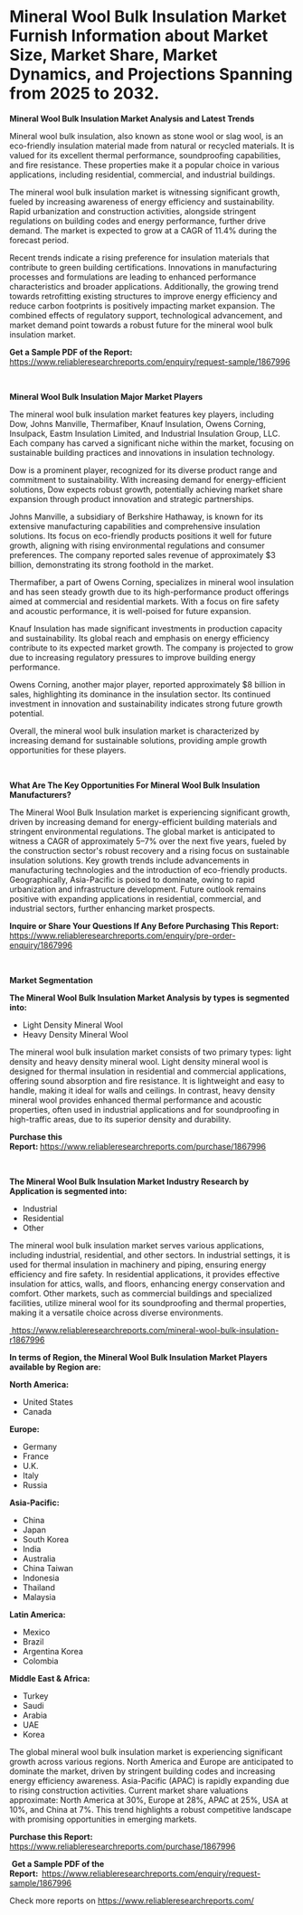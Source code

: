 <p><h1>Mineral Wool Bulk Insulation Market Furnish Information about Market Size, Market Share, Market Dynamics, and Projections Spanning from 2025 to 2032.</h1></p><p><strong>Mineral Wool Bulk Insulation Market Analysis and Latest Trends</strong></p>
<p><p>Mineral wool bulk insulation, also known as stone wool or slag wool, is an eco-friendly insulation material made from natural or recycled materials. It is valued for its excellent thermal performance, soundproofing capabilities, and fire resistance. These properties make it a popular choice in various applications, including residential, commercial, and industrial buildings.</p><p>The mineral wool bulk insulation market is witnessing significant growth, fueled by increasing awareness of energy efficiency and sustainability. Rapid urbanization and construction activities, alongside stringent regulations on building codes and energy performance, further drive demand. The market is expected to grow at a CAGR of 11.4% during the forecast period. </p><p>Recent trends indicate a rising preference for insulation materials that contribute to green building certifications. Innovations in manufacturing processes and formulations are leading to enhanced performance characteristics and broader applications. Additionally, the growing trend towards retrofitting existing structures to improve energy efficiency and reduce carbon footprints is positively impacting market expansion. The combined effects of regulatory support, technological advancement, and market demand point towards a robust future for the mineral wool bulk insulation market.</p></p>
<p><strong>Get a Sample PDF of the Report:&nbsp;</strong> <a href="https://www.reliableresearchreports.com/enquiry/request-sample/1867996?utm_campaign=3325&utm_medium=2&utm_source=Github&utm_content=ia&utm_term=03042025&utm_id=mineral-wool-bulk-insulation">https://www.reliableresearchreports.com/enquiry/request-sample/1867996</a></p>
<p>&nbsp;</p>
<p><strong>Mineral Wool Bulk Insulation Major Market Players</strong></p>
<p><p>The mineral wool bulk insulation market features key players, including Dow, Johns Manville, Thermafiber, Knauf Insulation, Owens Corning, Insulpack, Eastm Insulation Limited, and Industrial Insulation Group, LLC. Each company has carved a significant niche within the market, focusing on sustainable building practices and innovations in insulation technology.</p><p>Dow is a prominent player, recognized for its diverse product range and commitment to sustainability. With increasing demand for energy-efficient solutions, Dow expects robust growth, potentially achieving market share expansion through product innovation and strategic partnerships.</p><p>Johns Manville, a subsidiary of Berkshire Hathaway, is known for its extensive manufacturing capabilities and comprehensive insulation solutions. Its focus on eco-friendly products positions it well for future growth, aligning with rising environmental regulations and consumer preferences. The company reported sales revenue of approximately $3 billion, demonstrating its strong foothold in the market.</p><p>Thermafiber, a part of Owens Corning, specializes in mineral wool insulation and has seen steady growth due to its high-performance product offerings aimed at commercial and residential markets. With a focus on fire safety and acoustic performance, it is well-poised for future expansion.</p><p>Knauf Insulation has made significant investments in production capacity and sustainability. Its global reach and emphasis on energy efficiency contribute to its expected market growth. The company is projected to grow due to increasing regulatory pressures to improve building energy performance.</p><p>Owens Corning, another major player, reported approximately $8 billion in sales, highlighting its dominance in the insulation sector. Its continued investment in innovation and sustainability indicates strong future growth potential.</p><p>Overall, the mineral wool bulk insulation market is characterized by increasing demand for sustainable solutions, providing ample growth opportunities for these players.</p></p>
<p>&nbsp;</p>
<p><strong>What Are The Key Opportunities For Mineral Wool Bulk Insulation Manufacturers?</strong></p>
<p><p>The Mineral Wool Bulk Insulation market is experiencing significant growth, driven by increasing demand for energy-efficient building materials and stringent environmental regulations. The global market is anticipated to witness a CAGR of approximately 5–7% over the next five years, fueled by the construction sector's robust recovery and a rising focus on sustainable insulation solutions. Key growth trends include advancements in manufacturing technologies and the introduction of eco-friendly products. Geographically, Asia-Pacific is poised to dominate, owing to rapid urbanization and infrastructure development. Future outlook remains positive with expanding applications in residential, commercial, and industrial sectors, further enhancing market prospects.</p></p>
<p><strong>Inquire or Share Your Questions If Any Before Purchasing This Report:</strong> <a href="https://www.reliableresearchreports.com/enquiry/pre-order-enquiry/1867996?utm_campaign=3325&utm_medium=2&utm_source=Github&utm_content=ia&utm_term=03042025&utm_id=mineral-wool-bulk-insulation">https://www.reliableresearchreports.com/enquiry/pre-order-enquiry/1867996</a></p>
<p>&nbsp;</p>
<p><strong>Market Segmentation</strong></p>
<p><strong>The Mineral Wool Bulk Insulation Market Analysis by types is segmented into:</strong></p>
<p><ul><li>Light Density Mineral Wool</li><li>Heavy Density Mineral Wool</li></ul></p>
<p><p>The mineral wool bulk insulation market consists of two primary types: light density and heavy density mineral wool. Light density mineral wool is designed for thermal insulation in residential and commercial applications, offering sound absorption and fire resistance. It is lightweight and easy to handle, making it ideal for walls and ceilings. In contrast, heavy density mineral wool provides enhanced thermal performance and acoustic properties, often used in industrial applications and for soundproofing in high-traffic areas, due to its superior density and durability.</p></p>
<p><strong>Purchase this Report:&nbsp;</strong><a href="https://www.reliableresearchreports.com/purchase/1867996?utm_campaign=3325&utm_medium=2&utm_source=Github&utm_content=ia&utm_term=03042025&utm_id=mineral-wool-bulk-insulation">https://www.reliableresearchreports.com/purchase/1867996</a></p>
<p>&nbsp;</p>
<p><strong>The Mineral Wool Bulk Insulation Market Industry Research by Application is segmented into:</strong></p>
<p><ul><li>Industrial</li><li>Residential</li><li>Other</li></ul></p>
<p><p>The mineral wool bulk insulation market serves various applications, including industrial, residential, and other sectors. In industrial settings, it is used for thermal insulation in machinery and piping, ensuring energy efficiency and fire safety. In residential applications, it provides effective insulation for attics, walls, and floors, enhancing energy conservation and comfort. Other markets, such as commercial buildings and specialized facilities, utilize mineral wool for its soundproofing and thermal properties, making it a versatile choice across diverse environments.</p></p>
<p><a href="https://www.reliableresearchreports.com/mineral-wool-bulk-insulation-r1867996?utm_campaign=3325&utm_medium=2&utm_source=Github&utm_content=ia&utm_term=03042025&utm_id=mineral-wool-bulk-insulation">&nbsp;https://www.reliableresearchreports.com/mineral-wool-bulk-insulation-r1867996</a></p>
<p><strong>In terms of Region, the Mineral Wool Bulk Insulation Market Players available by Region are:</strong></p>
<p>
    <p> <strong> North America: </strong>
        <ul>
            <li>United States</li>
            <li>Canada</li>
        </ul>
        </p> 
    <p> <strong> Europe: </strong>
        <ul>
            <li>Germany</li>
            <li>France</li>
            <li>U.K.</li>
            <li>Italy</li>
            <li>Russia</li>
        </ul>
        </p> 
    <p> <strong> Asia-Pacific: </strong>
        <ul>
            <li>China</li>
            <li>Japan</li>
            <li>South Korea</li>
            <li>India</li>
            <li>Australia</li>
            <li>China Taiwan</li>
            <li>Indonesia</li>
            <li>Thailand</li>
            <li>Malaysia</li>
        </ul>
        </p> 
    <p> <strong> Latin America: </strong>
        <ul>
            <li>Mexico</li>
            <li>Brazil</li>
            <li>Argentina Korea</li>
            <li>Colombia</li>
        </ul>
        </p> 
    <p> <strong> Middle East & Africa: </strong>
        <ul>
            <li>Turkey</li>
            <li>Saudi</li>
            <li>Arabia</li>
            <li>UAE</li>
            <li>Korea</li>
        </ul>
    </p>
    </p>
<p><p>The global mineral wool bulk insulation market is experiencing significant growth across various regions. North America and Europe are anticipated to dominate the market, driven by stringent building codes and increasing energy efficiency awareness. Asia-Pacific (APAC) is rapidly expanding due to rising construction activities. Current market share valuations approximate: North America at 30%, Europe at 28%, APAC at 25%, USA at 10%, and China at 7%. This trend highlights a robust competitive landscape with promising opportunities in emerging markets.</p></p>
<p><strong>Purchase this Report: </strong><a href="https://www.reliableresearchreports.com/purchase/1867996?utm_campaign=3325&utm_medium=2&utm_source=Github&utm_content=ia&utm_term=03042025&utm_id=mineral-wool-bulk-insulation">https://www.reliableresearchreports.com/purchase/1867996</a></p>
<p>&nbsp;<strong>Get a Sample PDF of the Report:&nbsp;&nbsp;</strong><a href="https://www.reliableresearchreports.com/enquiry/request-sample/1867996?utm_campaign=3325&utm_medium=2&utm_source=Github&utm_content=ia&utm_term=03042025&utm_id=mineral-wool-bulk-insulation">https://www.reliableresearchreports.com/enquiry/request-sample/1867996</a></p>
<p><strong></strong></p>
<p>Check more reports on <a href="https://www.reliableresearchreports.com/?utm_campaign=3325&utm_medium=2&utm_source=Github&utm_content=ia&utm_term=03042025&utm_id=mineral-wool-bulk-insulation">https://www.reliableresearchreports.com/</a></p>